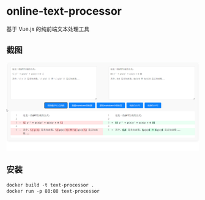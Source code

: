 # online-text-processor

基于 Vue.js 的纯前端文本处理工具

## 截图

![alt text](assets/image.png)

## 安装

```shell
docker build -t text-processor .
docker run -p 80:80 text-processor
```